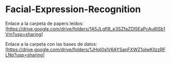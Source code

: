 # Facial-Expression-Recognition

Enlace a la carpeta de papers leídos: [https://drive.google.com/drive/folders/1A5JLgfl8_e3SZfaZDI5EaPcAu6lSb1Vm?usp=sharing]

Enlace a la carpeta con las bases de datos: [https://drive.google.com/drive/folders/1JHqI0sIV6AYSanFXWZ1oIwKIlzzRFLNp?usp=sharing]

